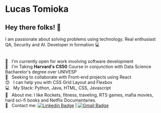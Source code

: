 # Lucas Tomioka

## Hey there folks! 👋
I am passionate about solving problems using technology. Real enthusiast QA, Security and AI.
Developer in formation :computer:

 <br/> :office:         &nbsp; I'm currently open for work involving software development
 <br/> :rocket:         &nbsp; I'm Taking **Harvard's CS50** Course in conjunction with Data Science Bacharelor's degree over UNIVESP
 <br/> :purple_heart:   &nbsp; Seeking to collaborate with Front-end projects using React
 <br/> :blush:          &nbsp; I can help you with CSS Grid Layout and Flexbox
 <br/> :computer:       &nbsp; My Stack: Python, Java, HTML, CSS, Javascript
 <br/> :speech_balloon: &nbsp; About me: I like Rockets, fitness, traveling, RTS games, mafia movies, hard sci-fi books and Netflix Documentaries.
 <br/> :email:          &nbsp; Contact me: [![Linkedin Badge](https://img.shields.io/badge/-LucasTomioka-blue?style=flat-square&logo=Linkedin&logoColor=white&link=https://www.linkedin.com/in/lucas-tomioka-048772157//)](https://www.linkedin.com/in/lucas-tomioka-048772157/) 
| 
[![Gmail Badge](https://img.shields.io/badge/-lucastomioka1910@gmail.com-c14438?style=flat-square&logo=Gmail&logoColor=white&link=mailto:lucastomioka1910@gmail.com)](mailto:lucastomioka1910@gmail.com)

